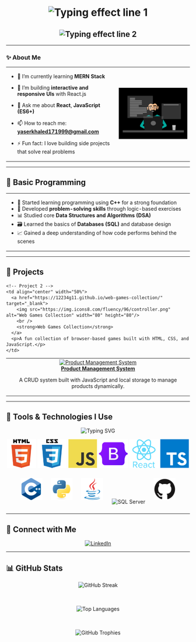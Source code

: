 <h1 align="center">
  <img 
    src="https://readme-typing-svg.demolab.com?font=Fira+Code&size=30&pause=500&color=0E75B6&center=true&vCenter=true&width=600&lines=Hi+%F0%9F%91%8B%2C+I'm+Yasser+Khaled" 
    alt="Typing effect line 1" />
</h1>

<h2 align="center">
  <img 
    src="https://readme-typing-svg.demolab.com?font=Fira+Code&size=22&pause=1000&color=0E75B6&center=true&vCenter=true&width=750&lines=%F0%9F%9A%80+Frontend+Developer+(React.js%2C+JavaScript%2C+UI%2FUX)" 
    alt="Typing effect line 2" />
</h2>

---

### ✨ About Me

<table>
  <tr>
    <td width="60%">
      
- 🌱 I’m currently learning **MERN Stack**  
- 🔭 I’m building **interactive and responsive UIs** with React.js  
- 💬 Ask me about **React**, **JavaScript (ES6+)**  
- 📫 How to reach me: **yaserkhaled171999@gmail.com**  
- ⚡ Fun fact: I love building side projects that solve real problems  

    </td>
    <td>
      <img src="./thoughtworks-gif_dribbble.gif" alt="GIF" width="100%" />
    </td>
  </tr>
</table>

---

## 🧩 Basic Programming

<table>
  <tr>
    <td width="60%" valign="top">
      <ul>
        <li>🔰 Started learning programming using <strong>C++</strong> for a strong foundation</li>
        <li>🧠 Developed <strong>problem-solving skills</strong> through logic-based exercises</li>
        <li>📊 Studied core <strong>Data Structures and Algorithms (DSA)</strong></li>
        <li>🗃️ Learned the basics of <strong>Databases (SQL)</strong> and database design</li>
        <li>📈 Gained a deep understanding of how code performs behind the scenes</li>
      </ul>
    </td>
  </tr>
</table>

---

## 🎯 Projects

<table>
  <tr>
    <!-- Project 1 -->
    <td align="center" width="50%">
      <a href="https://12234g11.github.io/Product-Management-System/" target="_blank">
        <img src="https://img.icons8.com/external-flat-icons-inmotus-design/100/null/external-product-productivity-flat-icons-inmotus-design-2.png" alt="Product Management System" width="80" height="80"/>
        <br />
        <strong>Product Management System</strong>
      </a>
      <p>A CRUD system built with JavaScript and local storage to manage products dynamically.</p>
    </td>

    <!-- Project 2 -->
    <td align="center" width="50%">
      <a href="https://12234g11.github.io/web-games-collection/" target="_blank">
        <img src="https://img.icons8.com/fluency/96/controller.png" alt="Web Games Collection" width="80" height="80"/>
        <br />
        <strong>Web Games Collection</strong>
      </a>
      <p>A fun collection of browser-based games built with HTML, CSS, and JavaScript.</p>
    </td>
  </tr>
</table>

---

## 🧰 Tools & Technologies I Use

<div align="center">
  <img src="https://readme-typing-svg.demolab.com?font=Fira+Code&pause=1000&center=true&width=500&lines=React.js;TypeScript;HTML+%26+CSS;JavaScript;Bootstrap;and+more..." alt="Typing SVG" />
</div>

<p align="center">
  <!-- Primary Technologies -->
  <img src="https://raw.githubusercontent.com/devicons/devicon/master/icons/html5/html5-original-wordmark.svg" alt="HTML5" width="80" height="80"/>
  <img src="https://raw.githubusercontent.com/devicons/devicon/master/icons/css3/css3-original-wordmark.svg" alt="CSS3" width="80" height="80"/>
  <img src="https://raw.githubusercontent.com/devicons/devicon/master/icons/javascript/javascript-original.svg" alt="JavaScript" width="80" height="80"/>
  <img src="https://raw.githubusercontent.com/devicons/devicon/master/icons/bootstrap/bootstrap-original.svg" alt="Bootstrap" width="80" height="80"/>
  <img src="https://raw.githubusercontent.com/devicons/devicon/master/icons/react/react-original-wordmark.svg" alt="React" width="80" height="80"/>
  <img src="https://raw.githubusercontent.com/devicons/devicon/master/icons/typescript/typescript-original.svg" alt="TypeScript" width="80" height="80"/>
</p>

<!-- Secondary Tools -->
<p align="center">
  <img src="https://raw.githubusercontent.com/devicons/devicon/master/icons/cplusplus/cplusplus-original.svg" alt="C++" width="60" height="60" style="margin: 10px;" />
  <img src="https://raw.githubusercontent.com/devicons/devicon/master/icons/python/python-original.svg" alt="Python" width="60" height="60" style="margin: 10px;" />
  <img src="https://raw.githubusercontent.com/devicons/devicon/master/icons/java/java-original.svg" alt="Java" width="60" height="60" style="margin: 10px;" />
  <img src="https://www.svgrepo.com/show/303229/microsoft-sql-server-logo.svg" alt="SQL Server" width="60" height="60" style="margin: 10px;" />
  <img src="https://raw.githubusercontent.com/devicons/devicon/master/icons/github/github-original.svg" alt="GitHub" width="60" height="60" style="margin: 10px;" />
</p>


---


## 🔗 Connect with Me

<p align="center">
  <a href="https://www.linkedin.com/in/yasser-khalid-69a905297" target="_blank">
    <img src="https://raw.githubusercontent.com/rahuldkjain/github-profile-readme-generator/master/src/images/icons/Social/linked-in-alt.svg" alt="LinkedIn" height="40" width="50" />
  </a>
</p>

---

## 📊 GitHub Stats

<div align="center">

<!-- GitHub Streak -->
<img src="https://github-readme-streak-stats.herokuapp.com/?user=12234g11&theme=radical&hide_border=true" alt="GitHub Streak" height="200"/>

<!-- Top Languages -->
<br><br>
<img src="https://github-readme-stats.vercel.app/api/top-langs/?username=12234g11&layout=compact&theme=radical&hide_border=true" alt="Top Languages" height="200"/>

<!-- Trophies (Optional) -->
<br><br>
<img src="https://github-profile-trophy.vercel.app/?username=12234g11&theme=radical&margin-w=15&margin-h=15&row=1&column=6" alt="GitHub Trophies" />

</div>

